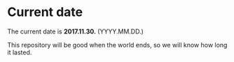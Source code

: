 # Current date

The current date is **2017.11.30.** (YYYY.MM.DD.)

This repository will be good when the world ends, so we will know how long it lasted.